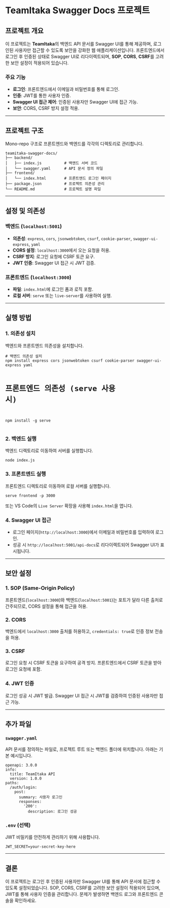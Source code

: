 <h1>TeamItaka Swagger Docs 프로젝트</h1>

<h2>프로젝트 개요</h2>
<p>이 프로젝트는 <strong>TeamItaka</strong>의 백엔드 API 문서를 Swagger UI를 통해 제공하며, 로그인된 사용자만 접근할 수 있도록 보안을 강화한 웹 애플리케이션입니다. 프론트엔드에서 로그인 후 인증된 상태로 Swagger UI로 리다이렉트되며, <strong>SOP</strong>, <strong>CORS</strong>, <strong>CSRF</strong>를 고려한 보안 설정이 적용되어 있습니다.</p>

<h3>주요 기능</h3>
<ul>
  <li><strong>로그인</strong>: 프론트엔드에서 이메일과 비밀번호를 통해 로그인.</li>
  <li><strong>인증</strong>: JWT를 통한 사용자 인증.</li>
  <li><strong>Swagger UI 접근 제어</strong>: 인증된 사용자만 Swagger UI에 접근 가능.</li>
  <li><strong>보안</strong>: CORS, CSRF 방지 설정 적용.</li>
</ul>

<hr>

<h2>프로젝트 구조</h2>
<p>Mono-repo 구조로 프론트엔드와 백엔드를 각각의 디렉토리로 관리합니다.</p>
<pre><code>teamitaka-swagger-docs/
├── backend/
│   ├── index.js          # 백엔드 서버 코드
│   └── swagger.yaml      # API 문서 정의 파일
├── frontend/
│   └── index.html        # 프론트엔드 로그인 페이지
├── package.json          # 프로젝트 의존성 관리
└── README.md             # 프로젝트 설명 파일
</code></pre>

<hr>

<h2>설정 및 의존성</h2>

<h3>백엔드 (<code>localhost:5001</code>)</h3>
<ul>
  <li><strong>의존성</strong>: <code>express</code>, <code>cors</code>, <code>jsonwebtoken</code>, <code>csurf</code>, <code>cookie-parser</code>, <code>swagger-ui-express</code>, <code>yaml</code></li>
  <li><strong>CORS 설정</strong>: <code>localhost:3000</code>에서 오는 요청을 허용.</li>
  <li><strong>CSRF 방지</strong>: 로그인 요청에 CSRF 토큰 요구.</li>
  <li><strong>JWT 인증</strong>: Swagger UI 접근 시 JWT 검증.</li>
</ul>

<h3>프론트엔드 (<code>localhost:3000</code>)</h3>
<ul>
  <li><strong>파일</strong>: <code>index.html</code>에 로그인 폼과 로직 포함.</li>
  <li><strong>로컬 서버</strong>: <code>serve</code> 또는 <code>live-server</code>를 사용하여 실행.</li>
</ul>

<hr>

<h2>실행 방법</h2>

<h3>1. 의존성 설치</h3>
<p>백엔드와 프론트엔드 의존성을 설치합니다.</p>
<pre><code class="language-bash"># 백엔드 의존성 설치
npm install express cors jsonwebtoken csurf cookie-parser swagger-ui-express yaml

# 프론트엔드 의존성 (serve 사용 시)
npm install -g serve
</code></pre>

<h3>2. 백엔드 실행</h3>
<p>백엔드 디렉토리로 이동하여 서버를 실행합니다.</p>
<pre><code class="language-bash">node index.js
</code></pre>

<h3>3. 프론트엔드 실행</h3>
<p>프론트엔드 디렉토리로 이동하여 로컬 서버를 실행합니다.</p>
<pre><code class="language-bash">serve frontend -p 3000
</code></pre>
<p>또는 VS Code의 <code>Live Server</code> 확장을 사용해 <code>index.html</code>을 엽니다.</p>

<h3>4. Swagger UI 접근</h3>
<ul>
  <li>로그인 페이지(<code>http://localhost:3000</code>)에서 이메일과 비밀번호를 입력하여 로그인.</li>
  <li>성공 시 <code>http://localhost:5001/api-docs</code>로 리다이렉트되어 Swagger UI가 표시됩니다.</li>
</ul>

<hr>

<h2>보안 설정</h2>

<h3>1. SOP (Same-Origin Policy)</h3>
<p>프론트엔드(<code>localhost:3000</code>)와 백엔드(<code>localhost:5001</code>)는 포트가 달라 다른 출처로 간주되므로, CORS 설정을 통해 접근을 허용.</p>

<h3>2. CORS</h3>
<p>백엔드에서 <code>localhost:3000</code> 출처를 허용하고, <code>credentials: true</code>로 인증 정보 전송을 허용.</p>

<h3>3. CSRF</h3>
<p>로그인 요청 시 CSRF 토큰을 요구하여 공격 방지. 프론트엔드에서 CSRF 토큰을 받아 로그인 요청에 포함.</p>

<h3>4. JWT 인증</h3>
<p>로그인 성공 시 JWT 발급. Swagger UI 접근 시 JWT를 검증하여 인증된 사용자만 접근 가능.</p>

<hr>

<h2>추가 파일</h2>

<h3><code>swagger.yaml</code></h3>
<p>API 문서를 정의하는 파일로, 프로젝트 루트 또는 백엔드 폴더에 위치합니다. 아래는 기본 예시입니다.</p>
<pre><code class="language-yaml">openapi: 3.0.0
info:
  title: TeamItaka API
  version: 1.0.0
paths:
  /auth/login:
    post:
      summary: 사용자 로그인
      responses:
        '200':
          description: 로그인 성공
</code></pre>

<h3><code>.env</code> (선택)</h3>
<p>JWT 비밀키를 안전하게 관리하기 위해 사용합니다.</p>
<pre><code class="language-shell">JWT_SECRET=your-secret-key-here
</code></pre>

<hr>

<h2>결론</h2>
<p>이 프로젝트는 로그인 후 인증된 사용자만 Swagger UI를 통해 API 문서에 접근할 수 있도록 설정되었습니다. SOP, CORS, CSRF를 고려한 보안 설정이 적용되어 있으며, JWT를 통해 사용자 인증을 관리합니다. 문제가 발생하면 백엔드 로그와 프론트엔드 콘솔을 확인하세요.</p>